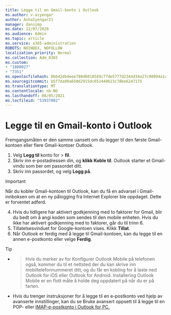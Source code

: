```yaml
---
title: Legge til en Gmail-konto i Outlook
ms.author: v-aiyengar
author: AshaIyengar21
manager: dansimp
ms.date: 12/07/2020
ms.audience: Admin
ms.topic: article
ms.service: o365-administration
ROBOTS: NOINDEX, NOFOLLOW
localization_priority: Normal
ms.collection: Adm_O365
ms.custom:
- "1800027"
- "7351"
ms.openlocfilehash: 0b642db4eee780d6010549c77de5777d2344d34a27c90994a1c7759bdd9ffc07
ms.sourcegitcommit: b5f7da89a650d2915dc652449623c78be6247175
ms.translationtype: MT
ms.contentlocale: nb-NO
ms.lasthandoff: 08/05/2021
ms.locfileid: "53937002"
---
```

# <a name="add-a-gmail-account-to-outlook"></a>Legge til en Gmail-konto i Outlook

Fremgangsmåten er den samme uansett om du legger til den første Gmail-kontoen eller flere Gmail-kontoer Outlook.

1. Velg **Legg til** konto for  >  **fil**.
1. Skriv inn e-postadressen din, og **klikk Koble til**. Outlook starter et Gmail-vindu som ber om passordet ditt. 
1. Skriv inn passordet, og velg **Logg på**.
> [!IMPORTANT]
> Når du kobler Gmail-kontoen til Outlook, kan du få en advarsel i Gmail-innboksen om at en ny pålogging fra Internet Explorer ble oppdaget. Dette er forventet adferd.
4. Hvis du tidligere har aktivert godkjenning med to faktorer for Gmail, blir du bedt om å angi koden som sendes til den mobile enheten. Hvis du ikke har aktivert godkjenning med to faktorer, går du til trinn 6.
1. Tillatelsesvinduet for Google-kontoen vises. Klikk **Tillat**.
1. Når Outlook er ferdig med å legge til Gmail-kontoen, kan du legge til en annen e-postkonto eller velge **Ferdig**.
> [!TIP]
- > Hvis du merker av for Konfigurer Outlook Mobile på telefonen også, kommer du til et nettsted der du kan skrive inn mobiltelefonnummeret ditt, og du får en kobling for å laste ned Outlook for iOS eller Outlook for Android. Installering Outlook Mobile er en flott måte å holde deg oppdatert på når du er på farten.
- Hvis du trenger instruksjoner for å legge til en e-postkonto ved hjelp av avanserte innstillinger, kan du se Bruke avansert oppsett til å legge til en POP- eller [IMAP-e-postkonto i Outlook for PC.](https://support.microsoft.com/office/change-or-update-email-account-settings-in-outlook-for-windows-560a9065-3c3a-4ec5-a24f-cdb9a8d622a2#bkmk_advanced)
